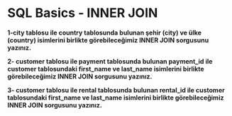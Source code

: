 # SQL Basics - INNER JOIN

**1-city tablosu ile country tablosunda bulunan şehir (city) ve ülke (country) isimlerini birlikte görebileceğimiz INNER JOIN sorgusunu yazınız.**

**2- customer tablosu ile payment tablosunda bulunan payment_id ile customer tablosundaki first_name ve last_name isimlerini birlikte görebileceğimiz INNER JOIN sorgusunu yazınız.**

**3- customer tablosu ile rental tablosunda bulunan rental_id ile customer tablosundaki first_name ve last_name isimlerini birlikte görebileceğimiz INNER JOIN sorgusunu yazınız.**

